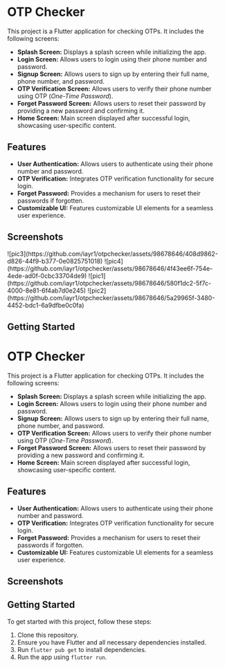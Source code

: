 <h1><strong>OTP Checker</strong></h1>

<p>This project is a Flutter application for checking OTPs. It includes the following screens:</p>
<ul>
<li><strong>Splash Screen:</strong> Displays a splash screen while initializing the app.</li>
<li><strong>Login Screen:</strong> Allows users to login using their phone number and password.</li>
<li><strong>Signup Screen:</strong> Allows users to sign up by entering their full name, phone number, and password.</li>
<li><strong>OTP Verification Screen:</strong> Allows users to verify their phone number using OTP (<em>One-Time Password</em>).</li>
<li><strong>Forget Password Screen:</strong> Allows users to reset their password by providing a new password and confirming it.</li>
<li><strong>Home Screen:</strong> Main screen displayed after successful login, showcasing user-specific content.</li>
</ul>

<h2><strong>Features</strong></h2>

<ul>
<li><strong>User Authentication:</strong> Allows users to authenticate using their phone number and password.</li>
<li><strong>OTP Verification:</strong> Integrates OTP verification functionality for secure login.</li>
<li><strong>Forget Password:</strong> Provides a mechanism for users to reset their passwords if forgotten.</li>
<li><strong>Customizable UI:</strong> Features customizable UI elements for a seamless user experience.</li>
</ul>

<h2><strong>Screenshots</strong></h2>
![pic3](https://github.com/iayr1/otpchecker/assets/98678646/408d9862-d826-44f9-b377-0e0825751018)
![pic4](https://github.com/iayr1/otpchecker/assets/98678646/4f43ee6f-754e-4ede-ad0f-0cbc33704de9)
![pic1](https://github.com/iayr1/otpchecker/assets/98678646/580f1dc2-5f7c-4000-8e81-6f4ab7d0e245)
![pic2](https://github.com/iayr1/otpchecker/assets/98678646/5a29965f-3480-4452-bdc1-6a9dfbe0c0fa)
<h2><strong>Getting Started</strong></h2>
<h1><strong>OTP Checker</strong></h1>

<p>This project is a Flutter application for checking OTPs. It includes the following screens:</p>
<ul>
<li><strong>Splash Screen:</strong> Displays a splash screen while initializing the app.</li>
<li><strong>Login Screen:</strong> Allows users to login using their phone number and password.</li>
<li><strong>Signup Screen:</strong> Allows users to sign up by entering their full name, phone number, and password.</li>
<li><strong>OTP Verification Screen:</strong> Allows users to verify their phone number using OTP (<em>One-Time Password</em>).</li>
<li><strong>Forget Password Screen:</strong> Allows users to reset their password by providing a new password and confirming it.</li>
<li><strong>Home Screen:</strong> Main screen displayed after successful login, showcasing user-specific content.</li>
</ul>

<h2><strong>Features</strong></h2>

<ul>
<li><strong>User Authentication:</strong> Allows users to authenticate using their phone number and password.</li>
<li><strong>OTP Verification:</strong> Integrates OTP verification functionality for secure login.</li>
<li><strong>Forget Password:</strong> Provides a mechanism for users to reset their passwords if forgotten.</li>
<li><strong>Customizable UI:</strong> Features customizable UI elements for a seamless user experience.</li>
</ul>

<h2><strong>Screenshots</strong></h2>
<!-- Add screenshots of your app here -->

<h2><strong>Getting Started</strong></h2>

To get started with this project, follow these steps:

1. Clone this repository.
2. Ensure you have Flutter and all necessary dependencies installed.
3. Run `flutter pub get` to install dependencies.
4. Run the app using `flutter run`.


